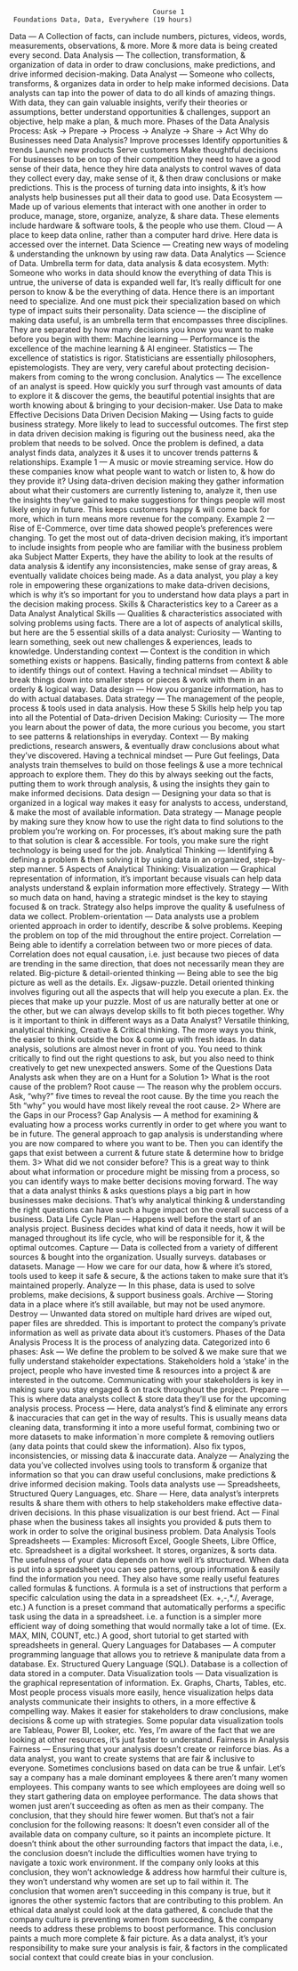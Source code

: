 
                                        Course 1 
     Foundations Data, Data, Everywhere (19 hours)
Data — A Collection of facts, can include numbers, pictures, videos, words, measurements, observations, & more. More & more data is being created every second.
Data Analysis — The collection, transformation, & organization of data in order to draw conclusions, make predictions, and drive informed decision-making.
Data Analyst — Someone who collects, transforms, & organizes data in order to help make informed decisions. Data analysts can tap into the power of data to do all kinds of amazing things. With data, they can gain valuable insights, verify their theories or assumptions, better understand opportunities & challenges, support an objective, help make a plan, & much more.
Phases of the Data Analysis Process:
Ask   → Prepare →  Process → Analyze →   Share →   Act
Why do Businesses need Data Analysis?
Improve processes
Identify opportunities & trends
Launch new products
Serve customers
Make thoughtful decisions
For businesses to be on top of their competition they need to have a good sense of their data, hence they hire data analysts to control waves of data they collect every day, make sense of it, & then draw conclusions or make predictions.
This is the process of turning data into insights, & it’s how analysts help businesses put all their data to good use.
Data Ecosystem — Made up of various elements that interact with one another in order to produce, manage, store, organize, analyze, & share data. These elements include hardware & software tools, & the people who use them.
Cloud — A place to keep data online, rather than a computer hard drive. Here data is accessed over the internet.
Data Science — Creating new ways of modeling & understanding the unknown by using raw data.
Data Analytics — Science of Data. Umbrella term for data, data analysis & data ecosystem.
Myth: Someone who works in data should know the everything of data
This is untrue, the universe of data is expanded well far, It’s really difficult for one person to know & be the everything of data. Hence there is an important need to specialize. And one must pick their specialization based on which type of impact suits their personality. 
Data science — the discipline of making data useful, is an umbrella term that encompasses three disciplines. They are separated by how many decisions you know you want to make before you begin with them:
Machine learning — Performance is the excellence of the machine learning & AI engineer.
Statistics — The excellence of statistics is rigor. Statisticians are essentially philosophers, epistemologists. They are very, very careful about protecting decision-makers from coming to the wrong conclusion.
Analytics — The excellence of an analyst is speed. How quickly you surf through vast amounts of data to explore it & discover the gems, the beautiful potential insights that are worth knowing about & bringing to your decision-maker.
Use Data to make Effective Decisions
Data Driven Decision Making — Using facts to guide business strategy. More likely to lead to successful outcomes.
The first step in data driven decision making is figuring out the business need, aka the problem that needs to be solved.
Once the problem is defined, a data analyst finds data, analyzes it & uses it to uncover trends patterns & relationships.
Example 1 — A music or movie streaming service.
How do these companies know what people want to watch or listen to, & how do they provide it? Using data-driven decision making they gather information about what their customers are currently listening to, analyze it, then use the insights they’ve gained to make suggestions for things people will most likely enjoy in future. This keeps customers happy & will come back for more, which in turn means more revenue for the company.
Example 2 — Rise of E-Commerce, over time data showed people’s preferences were changing.
To get the most out of data-driven decision making, it’s important to include insights from people who are familiar with the business problem aka Subject Matter Experts, they have the ability to look at the results of data analysis & identify any inconsistencies, make sense of gray areas, & eventually validate choices being made.
As a data analyst, you play a key role in empowering these organizations to make data-driven decisions, which is why it’s so important for you to understand how data plays a part in the decision making process.
Skills & Characteristics key to a Career as a Data Analyst
Analytical Skills — Qualities & characteristics associated with solving problems using facts. There are a lot of aspects of analytical skills, but here are the 5 essential skills of a data analyst:
Curiosity — Wanting to learn something, seek out new challenges & experiences, leads to knowledge.
Understanding context — Context is the condition in which something exists or happens. Basically, finding patterns from context & able to identify things out of context.
Having a technical mindset — Ability to break things down into smaller steps or pieces & work with them in an orderly & logical way.
Data design — How you organize information, has to do with actual databases.
Data strategy — The management of the people, process & tools used in data analysis.
How these 5 Skills help help you tap into all the Potential of Data-driven Decision Making:
Curiosity — The more you learn about the power of data, the more curious you become, you start to see patterns & relationships in everyday.
Context — By making predictions, research answers, & eventually draw conclusions about what they’ve discovered.
Having a technical mindset — Pure Gut feelings, Data analysts train themselves to build on those feelings & use a more technical approach to explore them. They do this by always seeking out the facts, putting them to work through analysis, & using the insights they gain to make informed decisions.
Data design — Designing your data so that is organized in a logical way makes it easy for analysts to access, understand, & make the most of available information.
Data strategy — Manage people by making sure they know how to use the right data to find solutions to the problem you’re working on. For processes, it’s about making sure the path to that solution is clear & accessible. For tools, you make sure the right technology is being used for the job.
Analytical Thinking — Identifying & defining a problem & then solving it by using data in an organized, step-by-step manner.
5 Aspects of Analytical Thinking:
Visualization — Graphical representation of information, it’s important because visuals can help data analysts understand & explain information more effectively.
Strategy — With so much data on hand, having a strategic mindset is the key to staying focused & on track. Strategy also helps improve the quality & usefulness of data we collect.
Problem-orientation — Data analysts use a problem oriented approach in order to identify, describe & solve problems. Keeping the problem on top of the mid throughout the entire project.
Correlation — Being able to identify a correlation between two or more pieces of data. Correlation does not equal causation, i.e. just because two pieces of data are trending in the same direction, that does not necessarily mean they are related.
Big-picture & detail-oriented thinking — Being able to see the big picture as well as the details. Ex. Jigsaw-puzzle. Detail oriented thinking involves figuring out all the aspects that will help you execute a plan. Ex. the pieces that make up your puzzle. Most of us are naturally better at one or the other, but we can always develop skills to fit both pieces together.
Why is it important to think in different ways as a Data Analyst?
Versatile thinking, analytical thinking, Creative & Critical thinking. The more ways you think, the easier to think outside the box & come up with fresh ideas. In data analysis, solutions are almost never in front of you. You need to think critically to find out the right questions to ask, but you also need to think creatively to get new unexpected answers.
Some of the Questions Data Analysts ask when they are on a Hunt for a Solution
1>	What is the root cause of the problem?   Root cause — The reason why the problem occurs. Ask, “why?” five times to reveal the root cause. By the time you reach the 5th “why” you would have most likely reveal the root cause.
2> Where are the Gaps in our Process?
Gap Analysis — A method for examining & evaluating how a process works currently in order to get where you want to be in future. The general approach to gap analysis is understanding where you are now compared to where you want to be. Then you can identify the gaps that exist between a current & future state & determine how to bridge them.
3> What did we not consider before?
This is a great way to think about what information or procedure might be missing from a process, so you can identify ways to make better decisions moving forward.
The way that a data analyst thinks & asks questions plays a big part in how businesses make decisions. That’s why analytical thinking & understanding the right questions can have such a huge impact on the overall success of a business.
Data Life Cycle
Plan — Happens well before the start of an analysis project. Business decides what kind of data it needs, how it will be managed throughout its life cycle, who will be responsible for it, & the optimal outcomes.
Capture — Data is collected from a variety of different sources & bought into the organization. Usually surveys. databases or datasets.
Manage — How we care for our data, how & where it’s stored, tools used to keep it safe & secure, & the actions taken to make sure that it’s maintained properly.
Analyze — In this phase, data is used to solve problems, make decisions, & support business goals.
Archive — Storing data in a place where it’s still available, but may not be used anymore.
Destroy — Unwanted data stored on multiple hard drives are wiped out, paper files are shredded. This is important to protect the company’s private information as well as private data about it’s customers.
Phases of the Data Analysis Process
It is the process of analyzing data. Categorized into 6 phases:
Ask — We define the problem to be solved & we make sure that we fully understand stakeholder expectations. Stakeholders hold a ‘stake’ in the project, people who have invested time & resources into a project & are interested in the outcome. Communicating with your stakeholders is key in making sure you stay engaged & on track throughout the project.
Prepare — This is where data analysts collect & store data they’ll use for the upcoming analysis process.
Process — Here, data analyst’s find & eliminate any errors & inaccuracies that can get in the way of results. This is usually means data cleaning data, transforming it into a more useful format, combining two or more datasets to make information`n more complete & removing outliers (any data points that could skew the information). Also fix typos, inconsistencies, or missing data & inaccurate data.
Analyze — Analyzing the data you’ve collected involves using tools to transform & organize that information so that you can draw useful conclusions, make predictions & drive informed decision making. Tools data analysts use — Spreadsheets, Structured Query Languages, etc.
Share — Here, data analyst’s interprets results & share them with others to help stakeholders make effective data-driven decisions. In this phase visualization is our best friend.
Act — Final phase when the business takes all insights you provided & puts them to work in order to solve the original business problem.
Data Analysis Tools
Spreadsheets — Examples: Microsoft Excel, Google Sheets, Libre Office, etc. Spreadsheet is a digital worksheet. It stores, organizes, & sorts data. The usefulness of your data depends on how well it’s structured. When data is put into a spreadsheet you can see patterns, group information & easily find the information you need. They also have some really useful features called formulas & functions. A formula is a set of instructions that perform a specific calculation using the data in a spreadsheet (Ex. +,-,*./, Average, etc.) A function is a preset command that automatically performs a specific task using the data in a spreadsheet. i.e. a function is a simpler more efficient way of doing something that would normally take a lot of time. (Ex. MAX, MIN, COUNT, etc.)
A good, short tutorial to get started with spreadsheets in general.
Query Languages for Databases — A computer programming language that allows you to retrieve & manipulate data from a database. Ex. Structured Query Language (SQL). Database is a collection of data stored in a computer.
Data Visualization tools — Data visualization is the graphical representation of information. Ex. Graphs, Charts, Tables, etc. Most people process visuals more easily, hence visualization helps data analysts communicate their insights to others, in a more effective & compelling way. Makes it easier for stakeholders to draw conclusions, make decisions & come up with strategies. Some popular data visualization tools are Tableau, Power BI, Looker, etc.
Yes, I’m aware of the fact that we are looking at other resources, it’s just faster to understand.
Fairness in Analysis
Fairness — Ensuring that your analysis doesn’t create or reinforce bias. As a data analyst, you want to create systems that are fair & inclusive to everyone.
Sometimes conclusions based on data can be true & unfair. Let’s say a company has a male dominant employees & there aren’t many women employees. This company wants to see which employees are doing well so they start gathering data on employee performance. The data shows that women just aren’t succeeding as often as men as their company. The conclusion, that they should hire fewer women.
But that’s not a fair conclusion for the following reasons:
It doesn’t even consider all of the available data on company culture, so it paints an incomplete picture.
It doesn’t think about the other surrounding factors that impact the data, i.e., the conclusion doesn’t include the difficulties women have trying to navigate a toxic work environment. If the company only looks at this conclusion, they won’t acknowledge & address how harmful their culture is, they won’t understand why women are set up to fail within it.
The conclusion that women aren’t succeeding in this company is true, but it ignores the other systemic factors that are contributing to this problem.
An ethical data analyst could look at the data gathered, & conclude that the company culture is preventing women from succeeding, & the company needs to address these problems to boost performance. This conclusion paints a much more complete & fair picture.
As a data analyst, it’s your responsibility to make sure your analysis is fair, & factors in the complicated social context that could create bias in your conclusion.

